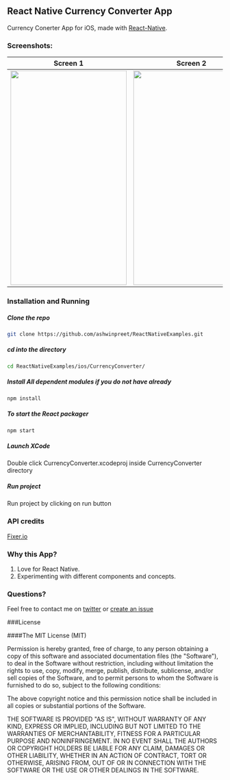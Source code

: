 ## React Native Currency Converter App

Currency Conerter App for iOS, made with [React-Native](https://github.com/facebook/react-native).

### Screenshots:  
Screen 1                   |   Screen 2                
:-------------------------:|:-------------------------:
<img src="http://ashwinpreet.github.io/CurrencyConverterApp/assets/screenshots/screen1.png" height="500"  width="271"/>  | <img src="http://ashwinpreet.github.io/CurrencyConverterApp/assets/screenshots/screen2.png" height="500"  width="271"/>


### Installation and Running
##### Clone the repo
```bash
git clone https://github.com/ashwinpreet/ReactNativeExamples.git
```
##### cd into the directory
```bash
cd ReactNativeExamples/ios/CurrencyConverter/
```
##### Install All dependent modules if you do not have already
```bash
npm install
```
##### To start the React packager
```bash
npm start
```
##### Launch XCode
Double click CurrencyConverter.xcodeproj inside CurrencyConverter directory

##### Run project
Run project by clicking on run button

### API credits
[Fixer.io](http://fixer.io/)

### Why this App?
1. Love for React Native.
2. Experimenting with different components and concepts.
 

### Questions?
Feel free to contact me on [twitter](https://twitter.com/ashwinpreet) or [create an issue](https://github.com/ashwinpreet/ReactNativeExamples/issues/new)

###License

####The MIT License (MIT)

Permission is hereby granted, free of charge, to any person obtaining a copy
of this software and associated documentation files (the "Software"), to deal
in the Software without restriction, including without limitation the rights
to use, copy, modify, merge, publish, distribute, sublicense, and/or sell
copies of the Software, and to permit persons to whom the Software is
furnished to do so, subject to the following conditions:

The above copyright notice and this permission notice shall be included in
all copies or substantial portions of the Software.

THE SOFTWARE IS PROVIDED "AS IS", WITHOUT WARRANTY OF ANY KIND, EXPRESS OR
IMPLIED, INCLUDING BUT NOT LIMITED TO THE WARRANTIES OF MERCHANTABILITY,
FITNESS FOR A PARTICULAR PURPOSE AND NONINFRINGEMENT. IN NO EVENT SHALL THE
AUTHORS OR COPYRIGHT HOLDERS BE LIABLE FOR ANY CLAIM, DAMAGES OR OTHER
LIABILITY, WHETHER IN AN ACTION OF CONTRACT, TORT OR OTHERWISE, ARISING FROM,
OUT OF OR IN CONNECTION WITH THE SOFTWARE OR THE USE OR OTHER DEALINGS IN
THE SOFTWARE.


